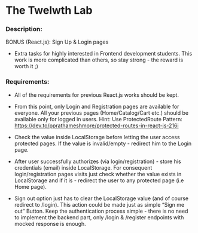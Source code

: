 # The Twelwth Lab


### Description: 

BONUS (React.js): Sign Up & Login pages

-  Extra tasks for highly interested in Frontend development students. This work is more complicated than others, so stay strong - the reward is worth it ;)


### Requirements:

- All of the requirements for previous React.js works should be kept.

- From this point, only Login and Registration pages are available for everyone. All your previous pages (Home/Catalog/Cart etc.) should be available only for logged in users.
Hint: Use ProtectedRoute Pattern:
https://dev.to/pprathameshmore/protected-routes-in-react-js-216i

- Check the value inside LocalStorage before letting the user access protected pages. If the value is invalid/empty - redirect him to the Login page.

- After user successfully authorizes (via login/registration) - store his credentials (email) inside LocalStorage. For consequent login/registration pages visits just check whether the value exists in LocalStorage and if it is - redirect the user to any protected page (i.e Home page).

- Sign out option just has to clear the LocalStorage value (and of course redirect to /login). This action could be made just as simple “Sign me out” Button.
Keep the authentication process simple - there is no need to implement the backend part, only /login & /register endpoints with mocked response is enough.










	



 





